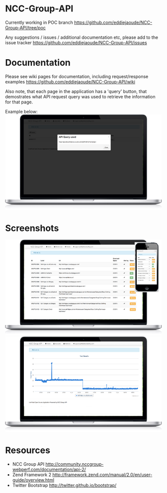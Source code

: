 NCC-Group-API
=============

Currently working in POC branch https://github.com/eddiejaoude/NCC-Group-API/tree/poc

Any suggestions / issues / additional documentation etc, please add to the issue tracker https://github.com/eddiejaoude/NCC-Group-API/issues 

Documentation
=============
Please see wiki pages for documentation, including request/response examples
https://github.com/eddiejaoude/NCC-Group-API/wiki

Also note, that each page in the application has a 'query' button, that demostrates what API request query was used to retrieve the information for that page.

Example below:
![API Query Button](/screenshots/nccgroup-api-query-button.png "API Query Button")

Screenshots
===========

![Screenshot 1](/screenshots/nccgroup-api-mac-iphone.png "Screenshot 1")
![Screenshot 2](/screenshots/nccgroup-api-mac-graph.png "Screenshot 2")


Resources
=========

* NCC Group API http://community.nccgroup-webperf.com/documentation/api-2/
* Zend Framework 2 http://framework.zend.com/manual/2.0/en/user-guide/overview.html
* Twitter Bootstrap http://twitter.github.io/bootstrap/
